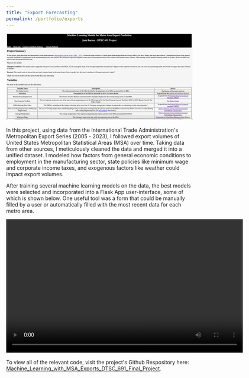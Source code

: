 ```yaml
---
title: "Export Forecasting"
permalink: /portfolio/exports
---
```

![exports](/assets/images/Exports_Flask_App-1.png) <br><br>
In this project, using data from the International Trade Administration's Metropolitan Export Series (2005 - 2023), I followed export volumes of United States Metropolitan Statistical Areas (MSA) over time. Taking data from other sources, I meticulously cleaned the data and merged it into a unified dataset. I modeled how factors from general economic conditions to employment in the manufacturing sector, state policies like minimum wage and corporate income taxes, and exogenous factors like weather could impact export volumes. 

After training several machine learning models on the data, the best models were selected and incorporated into a Flask App user-interface, some of which is shown below. One useful tool was a form that could be manually filled by a user or automatically filled with the most recent data for each metro area. 

<video width="640" height="360" controls>
  <source src="/assets/audiovisual/Exports_Flask_App_Example.mp4" type="video/mp4">
</video>

To view all of the relevant code, visit the project's Github Respository here: <a href = "https://github.com/joshevanbarker/Machine_Learning_with_MSA_Exports_DTSC_691_Final_Project">Machine_Learning_with_MSA_Exports_DTSC_691_Final_Project</a>.
